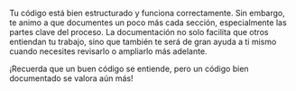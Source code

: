 Tu código está bien estructurado y funciona correctamente. Sin embargo, te animo a que documentes un poco más cada sección, especialmente las partes clave del proceso. 
La documentación no solo facilita que otros entiendan tu trabajo, sino que también te será de gran ayuda a ti mismo cuando necesites revisarlo o ampliarlo más adelante.

¡Recuerda que un buen código se entiende, pero un código bien documentado se valora aún más!

